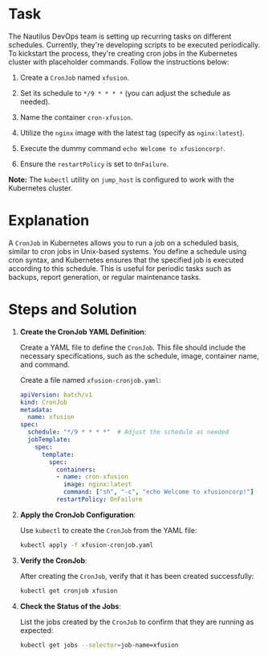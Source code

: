 # Task

The Nautilus DevOps team is setting up recurring tasks on different schedules. Currently, they're developing scripts to be executed periodically. To kickstart the process, they're creating cron jobs in the Kubernetes cluster with placeholder commands. Follow the instructions below:

1. Create a `CronJob` named `xfusion`.

2. Set its schedule to `*/9 * * * *` (you can adjust the schedule as needed).

3. Name the container `cron-xfusion`.

4. Utilize the `nginx` image with the latest tag (specify as `nginx:latest`).

5. Execute the dummy command `echo Welcome to xfusioncorp!`.

6. Ensure the `restartPolicy` is set to `OnFailure`.

**Note:** The `kubectl` utility on `jump_host` is configured to work with the Kubernetes cluster.

# Explanation

A `CronJob` in Kubernetes allows you to run a job on a scheduled basis, similar to cron jobs in Unix-based systems. You define a schedule using cron syntax, and Kubernetes ensures that the specified job is executed according to this schedule. This is useful for periodic tasks such as backups, report generation, or regular maintenance tasks.

# Steps and Solution

1. **Create the CronJob YAML Definition**:

    Create a YAML file to define the `CronJob`. This file should include the necessary specifications, such as the schedule, image, container name, and command.

    Create a file named `xfusion-cronjob.yaml`:

    ```yaml
    apiVersion: batch/v1
    kind: CronJob
    metadata:
      name: xfusion
    spec:
      schedule: "*/9 * * * *"  # Adjust the schedule as needed
      jobTemplate:
        spec:
          template:
            spec:
              containers:
              - name: cron-xfusion
                image: nginx:latest
                command: ["sh", "-c", "echo Welcome to xfusioncorp!"]
              restartPolicy: OnFailure
    ```

2. **Apply the CronJob Configuration**:

    Use `kubectl` to create the `CronJob` from the YAML file:

    ```bash
    kubectl apply -f xfusion-cronjob.yaml
    ```

3. **Verify the CronJob**:

    After creating the `CronJob`, verify that it has been created successfully:

    ```bash
    kubectl get cronjob xfusion
    ```

4. **Check the Status of the Jobs**:

    List the jobs created by the `CronJob` to confirm that they are running as expected:

    ```bash
    kubectl get jobs --selector=job-name=xfusion
    ```
